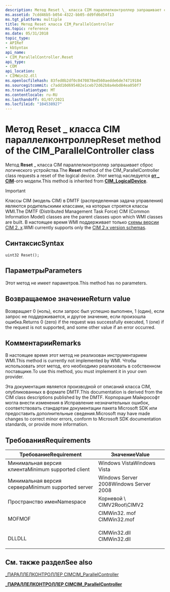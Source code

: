 ```yaml
---
description: Метод Reset \_ класса CIM параллелконтроллер запрашивает сброс логического устройства.
ms.assetid: 7cdd46b5-b054-4322-bb05-dd9fd6d54f13
ms.tgt_platform: multiple
title: Метод Reset класса CIM_ParallelController
ms.topic: reference
ms.date: 05/31/2018
topic_type:
- APIRef
- kbSyntax
api_name:
- CIM_ParallelController.Reset
api_type:
- COM
api_location:
- CIMWin32.dll
ms.openlocfilehash: 83fed0b2df0c0470878ed560aedde6de74719184
ms.sourcegitcommit: c7add10d695482e1ceb72d62b8a4ebd84ea050f7
ms.translationtype: MT
ms.contentlocale: ru-RU
ms.lasthandoff: 01/07/2021
ms.locfileid: "104538927"
---
```

# <a name="reset-method-of-the-cim_parallelcontroller-class"></a><span data-ttu-id="f4e75-103">Метод Reset \_ класса CIM параллелконтроллер</span><span class="sxs-lookup"><span data-stu-id="f4e75-103">Reset method of the CIM\_ParallelController class</span></span>

<span data-ttu-id="f4e75-104">Метод **Reset** \_ класса CIM параллелконтроллер запрашивает сброс логического устройства.</span><span class="sxs-lookup"><span data-stu-id="f4e75-104">The **Reset** method of the CIM\_ParallelController class requests a reset of the logical device.</span></span> <span data-ttu-id="f4e75-105">Этот метод наследуется [**от \_ CIM**](cim-logicaldevice.md)-ого модели.</span><span class="sxs-lookup"><span data-stu-id="f4e75-105">This method is inherited from [**CIM\_LogicalDevice**](cim-logicaldevice.md).</span></span>

> [!IMPORTANT]
> <span data-ttu-id="f4e75-106">Классы CIM (модель CIM) в DMTF (распределенная задача управления) являются родительскими классами, на которых строятся классы WMI.</span><span class="sxs-lookup"><span data-stu-id="f4e75-106">The DMTF (Distributed Management Task Force) CIM (Common Information Model) classes are the parent classes upon which WMI classes are built.</span></span> <span data-ttu-id="f4e75-107">В настоящее время WMI поддерживает только [схемы версии CIM 2. x](https://dmtf.org/standards/cim/schemas).</span><span class="sxs-lookup"><span data-stu-id="f4e75-107">WMI currently supports only the [CIM 2.x version schemas](https://dmtf.org/standards/cim/schemas).</span></span>

 

## <a name="syntax"></a><span data-ttu-id="f4e75-108">Синтаксис</span><span class="sxs-lookup"><span data-stu-id="f4e75-108">Syntax</span></span>


```mof
uint32 Reset();
```



## <a name="parameters"></a><span data-ttu-id="f4e75-109">Параметры</span><span class="sxs-lookup"><span data-stu-id="f4e75-109">Parameters</span></span>

<span data-ttu-id="f4e75-110">Этот метод не имеет параметров.</span><span class="sxs-lookup"><span data-stu-id="f4e75-110">This method has no parameters.</span></span>

## <a name="return-value"></a><span data-ttu-id="f4e75-111">Возвращаемое значение</span><span class="sxs-lookup"><span data-stu-id="f4e75-111">Return value</span></span>

<span data-ttu-id="f4e75-112">Возвращает 0 (ноль), если запрос был успешно выполнен, 1 (один), если запрос не поддерживается, и другое значение, если произошла ошибка.</span><span class="sxs-lookup"><span data-stu-id="f4e75-112">Returns 0 (zero) if the request was successfully executed, 1 (one) if the request is not supported, and some other value if an error occurred.</span></span>

## <a name="remarks"></a><span data-ttu-id="f4e75-113">Комментарии</span><span class="sxs-lookup"><span data-stu-id="f4e75-113">Remarks</span></span>

<span data-ttu-id="f4e75-114">В настоящее время этот метод не реализован инструментарием WMI.</span><span class="sxs-lookup"><span data-stu-id="f4e75-114">This method is currently not implemented by WMI.</span></span> <span data-ttu-id="f4e75-115">Чтобы использовать этот метод, его необходимо реализовать в собственном поставщике.</span><span class="sxs-lookup"><span data-stu-id="f4e75-115">To use this method, you must implement it in your own provider.</span></span>

<span data-ttu-id="f4e75-116">Эта документация является производной от описаний класса CIM, опубликованных в формате DMTF.</span><span class="sxs-lookup"><span data-stu-id="f4e75-116">This documentation is derived from the CIM class descriptions published by the DMTF.</span></span> <span data-ttu-id="f4e75-117">Корпорация Майкрософт могла внести изменения в Исправление незначительных ошибок, соответствовать стандартам документации пакета Microsoft SDK или предоставить дополнительные сведения.</span><span class="sxs-lookup"><span data-stu-id="f4e75-117">Microsoft may have made changes to correct minor errors, conform to Microsoft SDK documentation standards, or provide more information.</span></span>

## <a name="requirements"></a><span data-ttu-id="f4e75-118">Требования</span><span class="sxs-lookup"><span data-stu-id="f4e75-118">Requirements</span></span>



| <span data-ttu-id="f4e75-119">Требование</span><span class="sxs-lookup"><span data-stu-id="f4e75-119">Requirement</span></span> | <span data-ttu-id="f4e75-120">Значение</span><span class="sxs-lookup"><span data-stu-id="f4e75-120">Value</span></span> |
|-------------------------------------|-----------------------------------------------------------------------------------------|
| <span data-ttu-id="f4e75-121">Минимальная версия клиента</span><span class="sxs-lookup"><span data-stu-id="f4e75-121">Minimum supported client</span></span><br/> | <span data-ttu-id="f4e75-122">Windows Vista</span><span class="sxs-lookup"><span data-stu-id="f4e75-122">Windows Vista</span></span><br/>                                                                |
| <span data-ttu-id="f4e75-123">Минимальная версия сервера</span><span class="sxs-lookup"><span data-stu-id="f4e75-123">Minimum supported server</span></span><br/> | <span data-ttu-id="f4e75-124">Windows Server 2008</span><span class="sxs-lookup"><span data-stu-id="f4e75-124">Windows Server 2008</span></span><br/>                                                          |
| <span data-ttu-id="f4e75-125">Пространство имен</span><span class="sxs-lookup"><span data-stu-id="f4e75-125">Namespace</span></span><br/>                | <span data-ttu-id="f4e75-126">Корневой \\ CIMV2</span><span class="sxs-lookup"><span data-stu-id="f4e75-126">Root\\CIMV2</span></span><br/>                                                                  |
| <span data-ttu-id="f4e75-127">MOF</span><span class="sxs-lookup"><span data-stu-id="f4e75-127">MOF</span></span><br/>                      | <dl> <span data-ttu-id="f4e75-128"><dt>CIMWin32. mof</dt></span><span class="sxs-lookup"><span data-stu-id="f4e75-128"><dt>CIMWin32.mof</dt></span></span> </dl> |
| <span data-ttu-id="f4e75-129">DLL</span><span class="sxs-lookup"><span data-stu-id="f4e75-129">DLL</span></span><br/>                      | <dl> <span data-ttu-id="f4e75-130"><dt>CIMWin32.dll</dt></span><span class="sxs-lookup"><span data-stu-id="f4e75-130"><dt>CIMWin32.dll</dt></span></span> </dl> |



## <a name="see-also"></a><span data-ttu-id="f4e75-131">См. также раздел</span><span class="sxs-lookup"><span data-stu-id="f4e75-131">See also</span></span>

<dl> <dt>

[<span data-ttu-id="f4e75-132">\_ПАРАЛЛЕЛКОНТРОЛЛЕР CIM</span><span class="sxs-lookup"><span data-stu-id="f4e75-132">CIM\_ParallelController</span></span>](reset-method-in-class-cim-parallelcontroller.md)
</dt> <dt>

[<span data-ttu-id="f4e75-133">**\_ПАРАЛЛЕЛКОНТРОЛЛЕР CIM**</span><span class="sxs-lookup"><span data-stu-id="f4e75-133">**CIM\_ParallelController**</span></span>](cim-parallelcontroller.md)
</dt> </dl>

 

 




